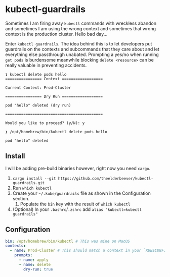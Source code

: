 # kubectl-guardrails

Sometimes I am firing away `kubectl` commands with wreckless abandon and sometimes I am using the wrong context and sometimes that wrong context is the production cluster. Hello bad day...

Enter `kubectl guardrails`. The idea behind this is to let developers put guardrails on the contexts and subcommands that they care about and let everything else passthrough unabated. Prompting a yes/no when running `get pods` is burdensome meanwhile blocking `delete <resource>` can be really valuable in preventing accidents.

```console
❯ kubectl delete pods hello
================ Context ==================

Current Context: Prod-Cluster

================ Dry Run ==================

pod "hello" deleted (dry run)

===========================================

Would you like to proceed? (y/N): y

❯ /opt/homebrew/bin/kubectl delete pods hello

pod "hello" deleted
```


## Install

I will be adding pre-build binaries however, right now you need `cargo`.

1. `cargo install --git https://github.com/theelderbeever/kubectl-guardrails.git`
2. Run `which kubectl`
3. Create your `~/.kube/guardrails` file as shown in the Configuration section.
   1. Populate the `bin` key with the result of `which kubectl`
4. (Optional) In your `.bashrc`/`.zshrc` add `alias "kubectl=kubectl guardrails"`

## Configuration

```yaml
bin: /opt/homebrew/bin/kubectl # This was mine on MacOS
contexts:
  - name: Prod-Cluster # This should match a context in your `KUBECONFIG` file
    prompts:
      - name: apply
      - name: delete
        dry-run: true
``````